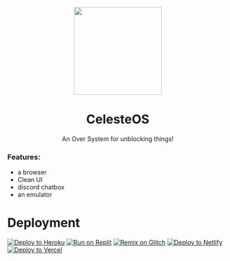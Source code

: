<p align="center"><img src="https://raw.githubusercontent.com/GalacticNetwork/main/data/images/newlogo.png" height="200">
</p>

<h1 align="center"><strong>CelesteOS</strong></h1>
<p align="center">An Over System for unblocking things!</p>

### Features:
- a browser
- Clean UI
- discord chatbox
- an emulator
# Deployment
<a target="_blank" href="https://heroku.com/deploy/?template=https://github.com/GalacticNetwork/CelesteOS"><img alt="Deploy to Heroku" src="https://binbashbanana.github.io/deploy-buttons/buttons/remade/heroku.svg"></a>
<a target="_blank" href="https://replit.com/github/GalacticNetwork/CelesteOS"><img alt="Run on Replit" src="https://binbashbanana.github.io/deploy-buttons/buttons/remade/replit.svg"></a>
<a target="_blank" href="https://glitch.com/edit/#!/import/git?url=https://github.com/GalacticNetwork/CelesteOS"><img alt="Remix on Glitch" src="https://binbashbanana.github.io/deploy-buttons/buttons/remade/glitch.svg"></a>
<a target="_blank" href="https://app.netlify.com/start/deploy?repository=https://github.com/GalacticNetwork/CelesteOS"><img alt="Deploy to Netlify" src="https://binbashbanana.github.io/deploy-buttons/buttons/remade/netlify.svg"></a>
<a target="_blank" href="https://vercel.com/new/clone?repository-url=https://github.com/GalacticNetwork/CelesteOS"><img alt="Deploy to Vercel" src="https://binbashbanana.github.io/deploy-buttons/buttons/remade/vercel.svg"></a>
